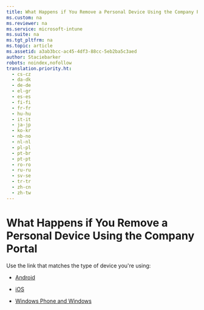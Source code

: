 ```yaml
---
title: What Happens if You Remove a Personal Device Using the Company Portal
ms.custom: na
ms.reviewer: na
ms.service: microsoft-intune
ms.suite: na
ms.tgt_pltfrm: na
ms.topic: article
ms.assetid: a3ab3bcc-ac45-4df3-88cc-5eb2ba5c3aed
author: Staciebarker
robots: noindex,nofollow
translation.priority.ht: 
  - cs-cz
  - da-dk
  - de-de
  - el-gr
  - es-es
  - fi-fi
  - fr-fr
  - hu-hu
  - it-it
  - ja-jp
  - ko-kr
  - nb-no
  - nl-nl
  - pl-pl
  - pt-br
  - pt-pt
  - ro-ro
  - ru-ru
  - sv-se
  - tr-tr
  - zh-cn
  - zh-tw
---
```

# What Happens if You Remove a Personal Device Using the Company Portal
Use the link that matches the type of device you're using:

* [Android](https://technet.microsoft.com/library/mt502762.aspx/#BKMK_andr_what_happs_unenroll)

* [iOS](https://technet.microsoft.com/library/mt598622.aspx#BKMK_ios_what_happs_unenroll)

* [Windows Phone and Windows](https://technet.microsoft.com/library/mt427782.aspx#BKMK_what_happs_unenroll_win)
